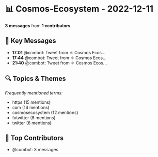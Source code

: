 # 📊 Cosmos-Ecosystem - 2022-12-11
**3 messages** from **1 contributors**

## 💬 Key Messages
- **17:01** @combot: [‌‌‌‌‎⁠](https://twitter.com/CosmosEcosystem/status/1601985596226174976)Tweet from ⚛️ Cosmos Ecos...
- **17:44** @combot: [‌‌‌‌‎⁠](https://twitter.com/CosmosEcosystem/status/1601996282297745408)Tweet from ⚛️ Cosmos Ecos...
- **21:40** @combot: [‌‌‌‌‎⁠](https://twitter.com/CosmosEcosystem/status/1602055654683906050)Tweet from ⚛️ Cosmos Ecos...

## 🔍 Topics & Themes
*Frequently mentioned terms:*
- https (15 mentions)
- com (14 mentions)
- cosmosecosystem (12 mentions)
- fxtwitter (8 mentions)
- twitter (6 mentions)

## 👥 Top Contributors
- @combot: 3 messages